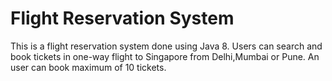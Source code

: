 # Flight Reservation System
This is a flight reservation system done using Java 8. Users can search and book tickets in one-way flight to Singapore from Delhi,Mumbai or Pune. An user can book maximum of 10 tickets.
